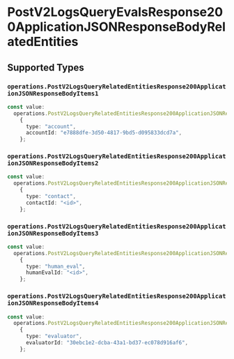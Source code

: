 # PostV2LogsQueryEvalsResponse200ApplicationJSONResponseBodyRelatedEntities


## Supported Types

### `operations.PostV2LogsQueryRelatedEntitiesResponse200ApplicationJSONResponseBodyItems1`

```typescript
const value:
  operations.PostV2LogsQueryRelatedEntitiesResponse200ApplicationJSONResponseBodyItems1 =
    {
      type: "account",
      accountId: "e7888dfe-3d50-4817-9bd5-d095833dcd7a",
    };
```

### `operations.PostV2LogsQueryRelatedEntitiesResponse200ApplicationJSONResponseBodyItems2`

```typescript
const value:
  operations.PostV2LogsQueryRelatedEntitiesResponse200ApplicationJSONResponseBodyItems2 =
    {
      type: "contact",
      contactId: "<id>",
    };
```

### `operations.PostV2LogsQueryRelatedEntitiesResponse200ApplicationJSONResponseBodyItems3`

```typescript
const value:
  operations.PostV2LogsQueryRelatedEntitiesResponse200ApplicationJSONResponseBodyItems3 =
    {
      type: "human_eval",
      humanEvalId: "<id>",
    };
```

### `operations.PostV2LogsQueryRelatedEntitiesResponse200ApplicationJSONResponseBodyItems4`

```typescript
const value:
  operations.PostV2LogsQueryRelatedEntitiesResponse200ApplicationJSONResponseBodyItems4 =
    {
      type: "evaluator",
      evaluatorId: "30ebc1e2-dcba-43a1-bd37-ec078d916af6",
    };
```

